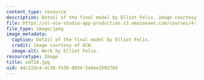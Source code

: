 ```yaml
---
content_type: resource
description: Detail of the final model by Elliot Felix. Image courtesy of OCW.
file: https://ol-ocw-studio-app-production.s3.amazonaws.com/courses/4-196-architecture-design-level-ii-cuba-studio-spring-2004/4dc22dc4dc38fe3680345e6ee26027b5_edf10.jpg
file_type: image/jpeg
image_metadata:
  caption: Detail of the final model by Elliot Felix.
  credit: Image courtesy of OCW.
  image-alt: Work by Elliot Felix.
resourcetype: Image
title: edf10.jpg
uid: 4dc22dc4-dc38-fe36-8034-5e6ee26027b5
---
```

